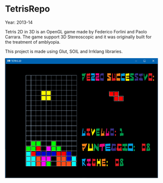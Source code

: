 # TetrisRepo

Year: 2013-14

Tetris 2D in 3D is an OpenGL game made by Federico Forlini and Paolo Carrara.
The game support 3D Stereoscopic and it was originally built for the treatment of amblyopia.

This project is made using Glut, SOIL and Irrklang libraries.

![alt text](Tetris2Din3D/tetris.jpg) 
